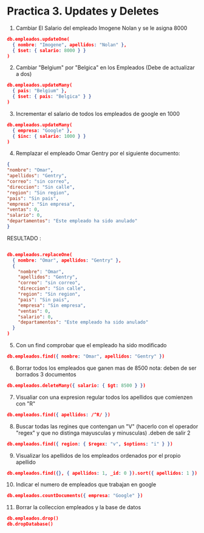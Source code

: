 # Practica 3. Updates y Deletes 

1. Cambiar El Salario del empleado Imogene Nolan y se le asigna 8000

````json
db.empleados.updateOne(
  { nombre: "Imogene", apellidos: "Nolan" },
  { $set: { salario: 8000 } }
)

```` 

2. Cambiar "Belgium" por "Belgica" en los Empleados (Debe de actualizar a dos)

````json
db.empleados.updateMany(
  { pais: "Belgium" },
  { $set: { pais: "Belgica" } }
)

```` 

3. Incrementar el salario de todos los empleados de google en 1000 

````json
db.empleados.updateMany(
  { empresa: "Google" },
  { $inc: { salario: 1000 } }
)

```` 

4. Remplazar el empleado Omar Gentry por el siguiente documento:
````json
{
"nombre": "Omar",
"apellidos": "Gentry",
"correo": "sin correo",
"direccion": "Sin calle",
"region": "Sin region",
"pais": "Sin pais",
"empresa": "Sin empresa",
"ventas": 0,
"salario": 0,
"departamentos": "Este empleado ha sido anulado"
}
````

RESULTADO :
````json

db.empleados.replaceOne(
  { nombre: "Omar", apellidos: "Gentry" },
  {
    "nombre": "Omar",
    "apellidos": "Gentry",
    "correo": "sin correo",
    "direccion": "Sin calle",
    "region": "Sin region",
    "pais": "Sin pais",
    "empresa": "Sin empresa",
    "ventas": 0,
    "salario": 0,
    "departamentos": "Este empleado ha sido anulado"
  }
)
```` 

5. Con un find comprobar que el empleado ha sido modificado 
````json
db.empleados.find({ nombre: "Omar", apellidos: "Gentry" })
```` 

6. Borrar todos los empleados que ganen mas de 8500
nota: deben de ser borrados 3 documentos 
````json
db.empleados.deleteMany({ salario: { $gt: 8500 } })
```` 

7. Visualiar con una expresion regular todos los apellidos que comienzen con "R"
````json
db.empleados.find({ apellidos: /^R/ })
```` 

8. Buscar todas las regines que contengan un "V"
(hacerlo con el operador "regex" y que no distinga mayusculas y minusculas) 
.deben de salir 2
````json
db.empleados.find({ region: { $regex: "v", $options: "i" } })
```` 

9. Visualizar los apellidos de los empleados ordenados por el propio apellido 
````json
db.empleados.find({}, { apellidos: 1, _id: 0 }).sort({ apellidos: 1 })
```` 

10. Indicar el numero de empleados que trabajan  en google
````json
db.empleados.countDocuments({ empresa: "Google" })
````

11. Borrar la colleccion empleados y la base de datos 
````json
db.empleados.drop()
db.dropDatabase()
````